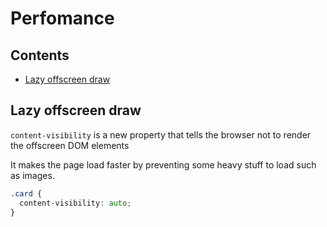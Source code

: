 # Perfomance

## Contents

- [Lazy offscreen draw](#lazy_offscreen_draw)

## <a name="lazy_offscreen_draw"></a>Lazy offscreen draw

`content-visibility` is a new property that tells the browser not to render the offscreen DOM elements

It makes the page load faster by preventing some heavy stuff to load such as images.

```css
.card {
  content-visibility: auto;
}
```
